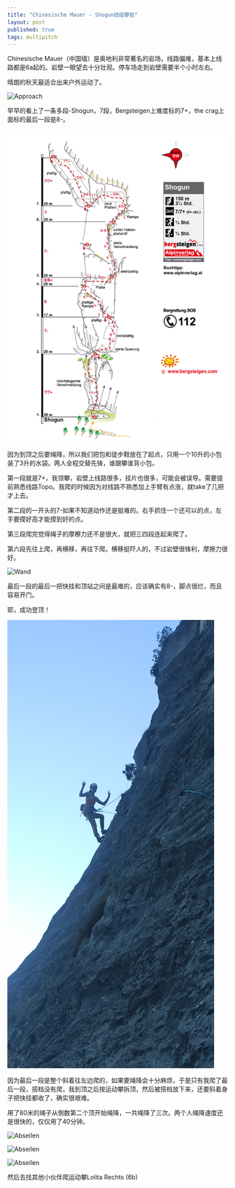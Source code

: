 ```yaml
---
title: "Chinesische Mauer - Shogun结组攀岩"
layout: post
published: true
tags: multipitch
---
```


Chinesische Mauer（中国墙）是奥地利非常著名的岩场，线路偏难，基本上线路都是6a起的。岩壁一眼望去十分壮观。停车场走到岩壁需要半个小时左右。

晴朗的秋天最适合出来户外运动了。

![Approach](../assets/images/2022-10-16/approach.jpg)

早早的看上了一条多段-Shogun，7段，Bergsteigen上难度标的7+，the crag上面标的最后一段是8-。

![Topo](../assets/images/2022-10-16/shogun-chinesiche-mauer-topo.png)

因为到顶之后要绳降，所以我们把包和徒步鞋放在了起点，只用一个10升的小包装了3升的水袋。两人全程交替先锋，谁跟攀谁背小包。

第一段就是7+，我领攀，岩壁上线路很多，挂片也很多，可能会被误导。需要提前熟悉线路Topo。我爬的时候因为对线路不熟悉加上手臂有点涨，就take了几把才上去。

第二段的一开头的7-如果不知道动作还是挺难的。右手抓住一个还可以的点，左手要摸好高才能摸到好的点。

第三段爬完觉得绳子的摩檫力还不是很大，就把三四段连起来爬了。

第六段先往上爬，再横移，再往下爬。横移挺吓人的，不过岩壁很锋利，摩擦力很好。

![Wand](../assets/images/2022-10-16/wand.jpg)

最后一段的最后一把快挂和顶站之间是最难的，应该确实有8-，脚点很烂，而且容易开门。

耶，成功登顶！

![Top](../assets/images/2022-10-16/top.jpg)

因为最后一段是整个斜着往左边爬的，如果要绳降会十分麻烦，于是只有我爬了最后一段，搭档没有爬，我到顶之后按运动攀拆顶，然后被搭档放下来，还要斜着身子把快挂都收了，确实很艰难。

用了80米的绳子从倒数第二个顶开始绳降，一共绳降了三次。两个人绳降速度还是很快的，仅仅用了40分钟。

![Abseilen](../assets/images/2022-10-16/abseilen1.jpg)

![Abseilen](../assets/images/2022-10-16/abseilen2.jpg)

![Abseilen](../assets/images/2022-10-16/abseilen3.jpg)

然后去找其他小伙伴爬运动攀Lolita Rechts (6b)



